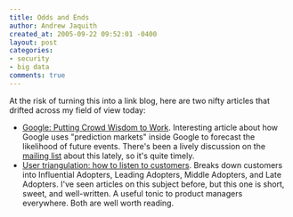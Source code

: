 ```yaml
---
title: Odds and Ends
author: Andrew Jaquith
created_at: 2005-09-22 09:52:01 -0400
layout: post
categories: 
- security
- big data
comments: true
---
```


At the risk of turning this into a link blog, here are two nifty articles that drifted across my field of view today:

* [Google: Putting Crowd Wisdom to Work](http://googleblog.blogspot.com/2005/09/putting-crowd-wisdom-to-work.html). Interesting article about how Google uses "prediction markets" inside Google to forecast the likelihood of future events. There's been a lively discussion on the [mailing list](http://www.securitymetrics.org) about this lately, so it's quite timely.
* [User triangulation: how to listen to customers](http://www.heynorton.org/blog/2005/09/user_triangulat.html). Breaks down customers into Influential Adopters, Leading Adopters, Middle Adopters, and Late Adopters. I've seen articles on this subject before, but this one is short, sweet, and well-written. A useful tonic to product managers everywhere.
Both are well worth reading.
